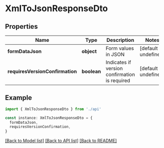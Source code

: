 # XmlToJsonResponseDto

## Properties

| Name                            | Type        | Description                                   | Notes                  |
| ------------------------------- | ----------- | --------------------------------------------- | ---------------------- |
| **formDataJson**                | **object**  | Form values in JSON                           | [default to undefined] |
| **requiresVersionConfirmation** | **boolean** | Indicates if version confirmation is required | [default to undefined] |

## Example

```typescript
import { XmlToJsonResponseDto } from './api'

const instance: XmlToJsonResponseDto = {
  formDataJson,
  requiresVersionConfirmation,
}
```

[[Back to Model list]](../README.md#documentation-for-models) [[Back to API list]](../README.md#documentation-for-api-endpoints) [[Back to README]](../README.md)
